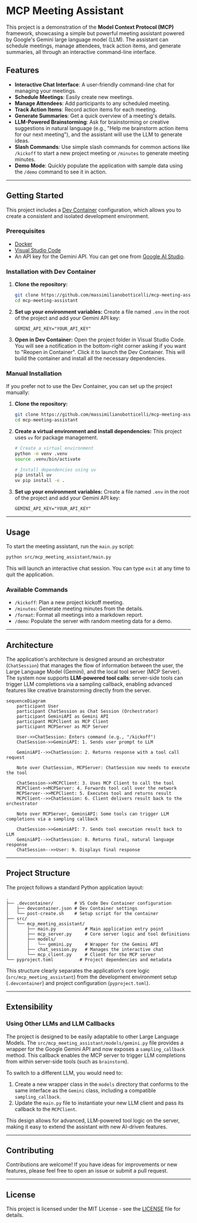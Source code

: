 # MCP Meeting Assistant

This project is a demonstration of the **Model Context Protocol (MCP)** framework, showcasing a simple but powerful meeting assistant powered by Google's Gemini large language model (LLM). The assistant can schedule meetings, manage attendees, track action items, and generate summaries, all through an interactive command-line interface.

## Features

  * **Interactive Chat Interface**: A user-friendly command-line chat for managing your meetings.
  * **Schedule Meetings**: Easily create new meetings.
  * **Manage Attendees**: Add participants to any scheduled meeting.
  * **Track Action Items**: Record action items for each meeting.
  * **Generate Summaries**: Get a quick overview of a meeting's details.
  * **LLM-Powered Brainstorming**: Ask for brainstorming or creative suggestions in natural language (e.g., "Help me brainstorm action items for our next meeting"), and the assistant will use the LLM to generate ideas.
  * **Slash Commands**: Use simple slash commands for common actions like `/kickoff` to start a new project meeting or `/minutes` to generate meeting minutes.
  * **Demo Mode**: Quickly populate the application with sample data using the `/demo` command to see it in action.

-----

## Getting Started

This project includes a [Dev Container](https://containers.dev/) configuration, which allows you to create a consistent and isolated development environment.

### Prerequisites

  * [Docker](https://www.docker.com/)
  * [Visual Studio Code](https://code.visualstudio.com/)
  * An API key for the Gemini API. You can get one from [Google AI Studio](https://makersuite.google.com/).

### Installation with Dev Container

1.  **Clone the repository:**
    ```bash
    git clone https://github.com/massimilianobotticelli/mcp-meeting-assistant.git
    cd mcp-meeting-assistant
    ```
2.  **Set up your environment variables:** Create a file named `.env` in the root of the project and add your Gemini API key:
    ```
    GEMINI_API_KEY="YOUR_API_KEY"
    ```
3.  **Open in Dev Container:** Open the project folder in Visual Studio Code. You will see a notification in the bottom-right corner asking if you want to "Reopen in Container". Click it to launch the Dev Container. This will build the container and install all the necessary dependencies.

### Manual Installation

If you prefer not to use the Dev Container, you can set up the project manually:

1.  **Clone the repository:**
    ```bash
    git clone https://github.com/massimilianobotticelli/mcp-meeting-assistant.git
    cd mcp-meeting-assistant
    ```
2.  **Create a virtual environment and install dependencies:** This project uses `uv` for package management.
    ```bash
    # Create a virtual environment
    python -m venv .venv
    source .venv/bin/activate

    # Install dependencies using uv
    pip install uv
    uv pip install -e .
    ```
3.  **Set up your environment variables:** Create a file named `.env` in the root of the project and add your Gemini API key:
    ```
    GEMINI_API_KEY="YOUR_API_KEY"
    ```

-----

## Usage

To start the meeting assistant, run the `main.py` script:

```bash
python src/mcp_meeting_assistant/main.py
```

This will launch an interactive chat session. You can type `exit` at any time to quit the application.

### Available Commands

  * `/kickoff`: Plan a new project kickoff meeting.
  * `/minutes`: Generate meeting minutes from the details.
  * `/format`: Format all meetings into a markdown report.
  * `/demo`: Populate the server with random meeting data for a demo.

-----


## Architecture

The application's architecture is designed around an orchestrator (`ChatSession`) that manages the flow of information between the user, the Large Language Model (Gemini), and the local tool server (MCP Server). The system now supports **LLM-powered tool calls**: server-side tools can trigger LLM completions via a sampling callback, enabling advanced features like creative brainstorming directly from the server.

```mermaid
sequenceDiagram
    participant User
    participant ChatSession as Chat Session (Orchestrator)
    participant GeminiAPI as Gemini API
    participant MCPClient as MCP Client
    participant MCPServer as MCP Server

    User->>ChatSession: Enters command (e.g., "/kickoff")
    ChatSession->>GeminiAPI: 1. Sends user prompt to LLM

    GeminiAPI-->>ChatSession: 2. Returns response with a tool call request
    
    Note over ChatSession, MCPServer: ChatSession now needs to execute the tool

    ChatSession->>MCPClient: 3. Uses MCP Client to call the tool
    MCPClient->>MCPServer: 4. Forwards tool call over the network
    MCPServer-->>MCPClient: 5. Executes tool and returns result
    MCPClient-->>ChatSession: 6. Client delivers result back to the orchestrator

    Note over MCPServer, GeminiAPI: Some tools can trigger LLM completions via a sampling callback

    ChatSession->>GeminiAPI: 7. Sends tool execution result back to LLM
    GeminiAPI-->>ChatSession: 8. Returns final, natural language response
    ChatSession-->>User: 9. Displays final response
```

-----

## Project Structure

The project follows a standard Python application layout:

```
.
├── .devcontainer/        # VS Code Dev Container configuration
│   ├── devcontainer.json # Dev Container settings
│   └── post-create.sh    # Setup script for the container
├── src/
│   └── mcp_meeting_assistant/
│       ├── main.py           # Main application entry point
│       ├── mcp_server.py     # Core server logic and tool definitions
│       ├── models/
│       │   └── gemini.py     # Wrapper for the Gemini API
│       ├── chat_session.py   # Manages the interactive chat
│       └── mcp_client.py     # Client for the MCP server
└── pyproject.toml          # Project dependencies and metadata
```

This structure clearly separates the application's core logic (`src/mcp_meeting_assistant`) from the development environment setup (`.devcontainer`) and project configuration (`pyproject.toml`).

-----

## Extensibility

### Using Other LLMs and LLM Callbacks

The project is designed to be easily adaptable to other Large Language Models. The `src/mcp_meeting_assistant/models/gemini.py` file provides a wrapper for the Google Gemini API and now exposes a `sampling_callback` method. This callback enables the MCP server to trigger LLM completions from within server-side tools (such as `brainstorm`).

To switch to a different LLM, you would need to:

1.  Create a new wrapper class in the `models` directory that conforms to the same interface as the `Gemini` class, including a compatible `sampling_callback`.
2.  Update the `main.py` file to instantiate your new LLM client and pass its callback to the `MCPClient`.

This design allows for advanced, LLM-powered tool logic on the server, making it easy to extend the assistant with new AI-driven features.

-----

## Contributing

Contributions are welcome\! If you have ideas for improvements or new features, please feel free to open an issue or submit a pull request.

-----

## License

This project is licensed under the MIT License - see the [LICENSE](https://github.com/massimilianobotticelli/mcp-meeting-assistant/blob/main/LICENSE) file for details.